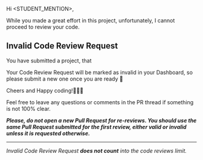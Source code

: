 Hi <STUDENT_MENTION>, 

While you made a great effort in this project, unfortunately, I cannot proceed to review your code.

## Invalid Code Review Request

You have submitted a project, that <EXPLAIN WHY PROJECT IS INVALID>

Your Code Review Request will be marked as invalid in your Dashboard, so please submit a new one once you are ready 🙏

Cheers and Happy coding!👏👏👏

Feel free to leave any questions or comments in the PR thread if something is not 100% clear.

**_Please, do not open a new Pull Request for re-reviews. You should use the same Pull Request submitted for the first review, either valid or invalid unless it is requested otherwise._**

--------

_Invalid Code Review Request **does not count** into the code reviews limit._